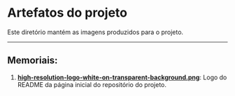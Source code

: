 # Artefatos do projeto

Este diretório mantém as imagens produzidos para o projeto. 

---

## Memoriais:
1. [**high-resolution-logo-white-on-transparent-background.png**](https://github.com/ICEI-PUC-Minas-PPLES-TI/plf-es-2023-1-tcci-0393100-dev-plataformaapoioavaliacoesprojetos/blob/master/Artefatos/Imagens/high-resolution-logo-white-on-transparent-background.png): Logo do README da página inicial do repositório do projeto.
